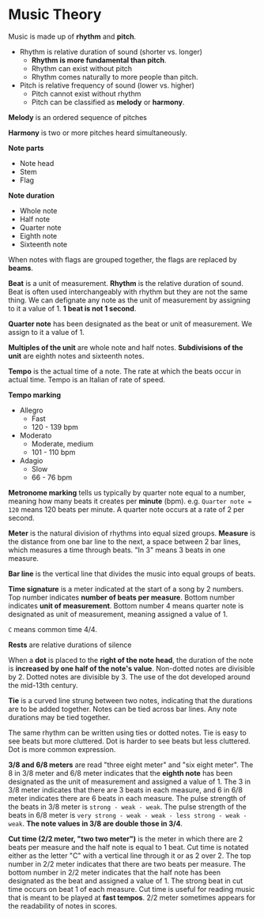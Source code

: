 # Music Theory

Music is made up of **rhythm** and **pitch**.
- Rhythm is relative duration of sound (shorter vs. longer)
  - **Rhythm is more fundamental than pitch**.
  - Rhythm can exist without pitch
  - Rhythm comes naturally to more people than pitch.
- Pitch is relative frequency of sound (lower vs. higher)
  - Pitch cannot exist without rhythm
  - Pitch can be classified as **melody** or **harmony**.

**Melody** is an ordered sequence of pitches

**Harmony** is two or more pitches heard simultaneously.

**Note parts**
- Note head
- Stem
- Flag

**Note duration**
- Whole note
- Half note
- Quarter note
- Eighth note
- Sixteenth note

When notes with flags are grouped together, the flags are replaced by **beams**.

**Beat** is a unit of measurement. **Rhythm** is the relative duration of sound. Beat is often used interchangeably with rhythm but they are not the same thing. We can defignate any note as the unit of measurement by assigning to it a value of 1. 
**1 beat is not 1 second**.

**Quarter note** has been designated as the beat or unit of measurement. We assign to it a value of 1.

**Multiples of the unit** are whole note and half notes. **Subdivisions of the unit** are eighth notes and sixteenth notes.

**Tempo** is the actual time of a note. The rate at which the beats occur in actual time. Tempo is an Italian of rate of speed.

**Tempo marking**
- Allegro
  - Fast
  - 120 - 139 bpm
- Moderato
  - Moderate, medium
  - 101 - 110 bpm
- Adagio
  - Slow
  - 66 - 76 bpm

**Metronome marking** tells us typically by quarter note equal to a number, meaning how many beats it creates per **minute** (bpm). e.g. `Quarter note = 120` means 120 beats per minute. A quarter note occurs at a rate of 2 per second.

**Meter** is the natural division of rhythms into equal sized groups. **Measure** is the distance from one bar line to the next, a space between 2 bar lines, which measures a time through beats. "In 3" means 3 beats in one measure.

**Bar line** is the vertical line that divides the music into equal groups of beats.

**Time signature** is a meter indicated at the start of a song by 2 numbers. Top number indicates **number of beats per measure**. Bottom number indicates **unit of measurement**. Bottom number 4 means quarter note is designated as unit of measurement, meaning assigned a value of 1.

`C` means common time 4/4.

**Rests** are relative durations of silence

When a **dot** is placed to the **right of the note head**, the duration of the note is **increased by one half of the note's value**. Non-dotted notes are divisible by 2. Dotted notes are divisible by 3. The use of the dot developed around the mid-13th century.

**Tie** is a curved line strung between two notes, indicating that the durations are to be added together. Notes can be tied across bar lines. Any note durations may be tied together.

The same rhythm can be written using ties or dotted notes. Tie is easy to see beats but more cluttered. Dot is harder to see beats but less cluttered. Dot is more common expression.

**3/8 and 6/8 meters** are read "three eight meter" and "six eight meter". 
The 8 in 3/8 meter and 6/8 meter indicates that the **eighth note** has been designated as the unit of measurement and assigned a value of 1. 
The 3 in 3/8 meter indicates that there are 3 beats in each measure, and 6 in 6/8 meter indicates there are 6 beats in each measure. 
The pulse strength of the beats in 3/8 meter is `strong - weak - weak`. 
The pulse strength of the beats in 6/8 meter is `very strong - weak - weak - less strong - weak - weak`. 
**The note values in 3/8 are double those in 3/4**.

**Cut time (2/2 meter, "two two meter")** is the meter in which there are 2 beats per measure and the half note is equal to 1 beat. 
Cut time is notated either as the letter "C" with a vertical line through it or as 2 over 2. 
The top number in 2/2 meter indicates that there are two beats per measure.
The bottom number in 2/2 meter indicates that the half note has been designated as the beat and assigned a value of 1.
The strong beat in cut time occurs on beat 1 of each measure.
Cut time is useful for reading music that is meant to be played at **fast tempos**.
2/2 meter sometimes appears for the readability of notes in scores.